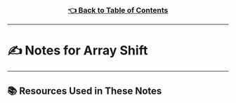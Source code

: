 
<h3 align="center"><a href="../table_of_contents.md">👈 Back to Table of Contents</a></h3>

---------------------------------------

# ✍️ Notes for Array Shift

---------------------------------------

## 📚 Resources Used in These Notes